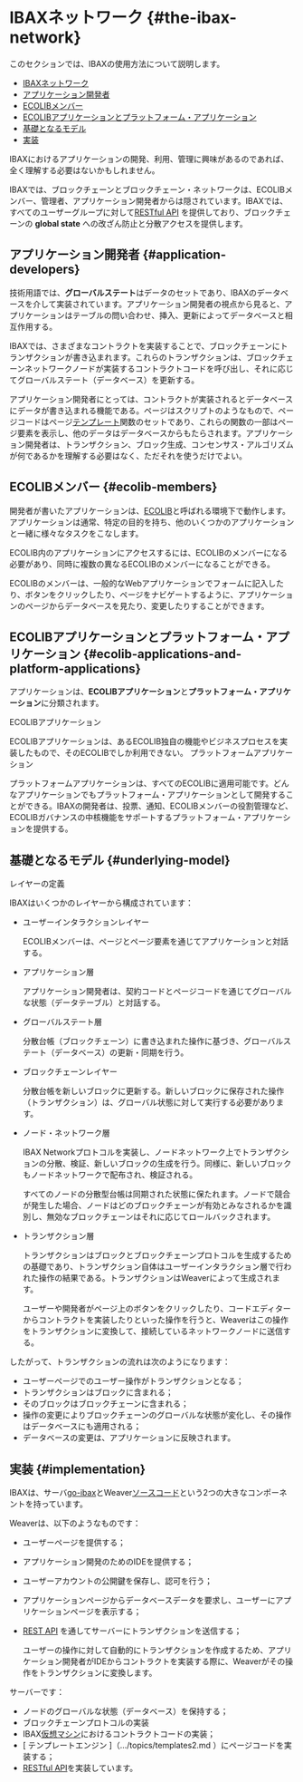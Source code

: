 # IBAXネットワーク {#the-ibax-network}

このセクションでは、IBAXの使用方法について説明します。

- [IBAXネットワーク](#the-ibax-network)
- [アプリケーション開発者](#application-developers)
- [ECOLIBメンバー](#ecolib-members)
- [ECOLIBアプリケーションとプラットフォーム・アプリケーション](#ecolib-applications-and-platform-applications)
- [基礎となるモデル](#underlying-model)
- [実装](#implementation)






IBAXにおけるアプリケーションの開発、利用、管理に興味があるのであれば、全く理解する必要はないかもしれません。

IBAXでは、ブロックチェーンとブロックチェーン・ネットワークは、ECOLIBメンバー、管理者、アプリケーション開発者からは隠されています。IBAXでは、すべてのユーザーグループに対して[RESTful API](../reference/api2.md) を提供しており、ブロックチェーンの **global state** への改ざん防止と分散アクセスを提供します。

## アプリケーション開発者 {#application-developers}

技術用語では、**グローバルステート**はデータのセットであり、IBAXのデータベースを介して実装されています。アプリケーション開発者の視点から見ると、アプリケーションはテーブルの問い合わせ、挿入、更新によってデータベースと相互作用する。

IBAXでは、さまざまなコントラクトを実装することで、ブロックチェーンにトランザクションが書き込まれます。これらのトランザクションは、ブロックチェーンネットワークノードが実装するコントラクトコードを呼び出し、それに応じてグローバルステート（データベース）を更新する。

アプリケーション開発者にとっては、コントラクトが実装されるとデータベースにデータが書き込まれる機能である。ページはスクリプトのようなもので、ページコードはページ[テンプレート](../topics/templates2.md)関数のセットであり、これらの関数の一部はページ要素を表示し、他のデータはデータベースからもたらされます。アプリケーション開発者は、トランザクション、ブロック生成、コンセンサス・アルゴリズムが何であるかを理解する必要はなく、ただそれを使うだけでよい。

## ECOLIBメンバー {#ecolib-members}

開発者が書いたアプリケーションは、[ECOLIB](thesaurus.md#ecolib)と呼ばれる環境下で動作します。アプリケーションは通常、特定の目的を持ち、他のいくつかのアプリケーションと一緒に様々なタスクをこなします。

ECOLIB内のアプリケーションにアクセスするには、ECOLIBのメンバーになる必要があり、同時に複数の異なるECOLIBのメンバーになることができる。

ECOLIBのメンバーは、一般的なWebアプリケーションでフォームに記入したり、ボタンをクリックしたり、ページをナビゲートするように、アプリケーションのページからデータベースを見たり、変更したりすることができます。

## ECOLIBアプリケーションとプラットフォーム・アプリケーション {#ecolib-applications-and-platform-applications}

アプリケーションは、**ECOLIBアプリケーション**と**プラットフォーム・アプリケーション**に分類されます。

ECOLIBアプリケーション

ECOLIBアプリケーションは、あるECOLIB独自の機能やビジネスプロセスを実装したもので、そのECOLIBでしか利用できない。
プラットフォームアプリケーション

プラットフォームアプリケーションは、すべてのECOLIBに適用可能です。どんなアプリケーションでもプラットフォーム・アプリケーションとして開発することができる。IBAXの開発者は、投票、通知、ECOLIBメンバーの役割管理など、ECOLIBガバナンスの中核機能をサポートするプラットフォーム・アプリケーションを提供する。

## 基礎となるモデル {#underlying-model}

レイヤーの定義

IBAXはいくつかのレイヤーから構成されています：

* ユーザーインタラクションレイヤー

    ECOLIBメンバーは、ページとページ要素を通じてアプリケーションと対話する。

* アプリケーション層

    アプリケーション開発者は、契約コードとページコードを通じてグローバルな状態（データテーブル）と対話する。

* グローバルステート層

    分散台帳（ブロックチェーン）に書き込まれた操作に基づき、グローバルステート（データベース）の更新・同期を行う。
* ブロックチェーンレイヤー

    分散台帳を新しいブロックに更新する。新しいブロックに保存された操作（トランザクション）は、グローバル状態に対して実行する必要があります。

* ノード・ネットワーク層

    IBAX Networkプロトコルを実装し、ノードネットワーク上でトランザクションの分散、検証、新しいブロックの生成を行う。同様に、新しいブロックもノードネットワークで配布され、検証される。

    すべてのノードの分散型台帳は同期された状態に保たれます。ノードで競合が発生した場合、ノードはどのブロックチェーンが有効とみなされるかを識別し、無効なブロックチェーンはそれに応じてロールバックされます。

* トランザクション層

    トランザクションはブロックとブロックチェーンプロトコルを生成するための基礎であり、トランザクション自体はユーザーインタラクション層で行われた操作の結果である。トランザクションはWeaverによって生成されます。

    ユーザーや開発者がページ上のボタンをクリックしたり、コードエディターからコントラクトを実装したりといった操作を行うと、Weaverはこの操作をトランザクションに変換して、接続しているネットワークノードに送信する。

したがって、トランザクションの流れは次のようになります：

  * ユーザーページでのユーザー操作がトランザクションとなる；
  * トランザクションはブロックに含まれる；
  * そのブロックはブロックチェーンに含まれる；
  * 操作の変更によりブロックチェーンのグローバルな状態が変化し、その操作はデータベースにも適用される；
  * データベースの変更は、アプリケーションに反映されます。

## 実装 {#implementation}

IBAXは、サーバ[go-ibax](https://github.com/IBAX-io/go-ibax)とWeaver[ソースコード](https://github.com/IBAX-io/weaver)という2つの大きなコンポーネントを持っています。

Weaverは、以下のようなものです：
  * ユーザーページを提供する；
  * アプリケーション開発のためのIDEを提供する；
  * ユーザーアカウントの公開鍵を保存し、認可を行う；
  * アプリケーションページからデータベースデータを要求し、ユーザーにアプリケーションページを表示する；
  * [REST API](../reference/api2.md) を通してサーバーにトランザクションを送信する；

      ユーザーの操作に対して自動的にトランザクションを作成するため、アプリケーション開発者がIDEからコントラクトを実装する際に、Weaverがその操作をトランザクションに変換します。

サーバーです：
  * ノードのグローバルな状態（データベース）を保持する；
  * ブロックチェーンプロトコルの実装
  * IBAX[仮想マシン](../topics/vm.md)におけるコントラクトコードの実装；
  * [ テンプレートエンジン ]（.../topics/templates2.md ）にページコードを実装する；
  * [RESTful API](・・・/reference/api2.md)を実装しています。
